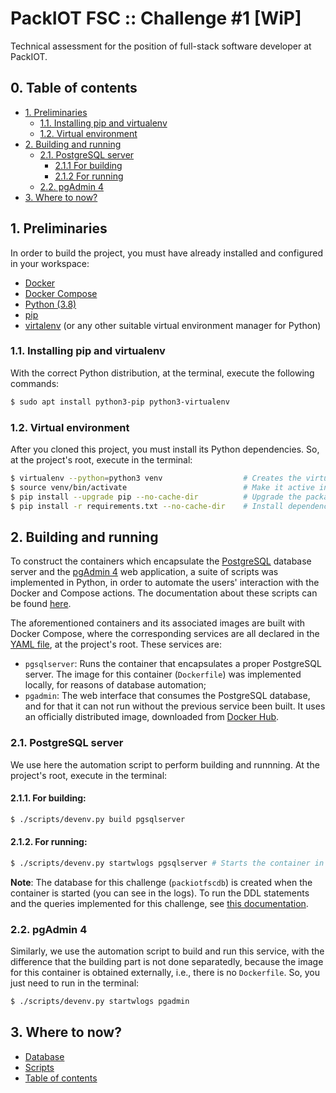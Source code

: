# PackIOT FSC :: Challenge #1 [WiP]

Technical assessment for the position of full-stack software developer at PackIOT.


<!-- TOC -->
## 0. Table of contents

- [1. Preliminaries](#1-preliminaries)
    - [1.1. Installing pip and virtualenv](#11-installing-pip-and-virtualenv)
    - [1.2. Virtual environment](#12-virtual-environment)
- [2. Building and running](#2-building-and-running)
    - [2.1. PostgreSQL server](#21-postgresql-server)
        - [2.1.1 For building](#211-for-building)
        - [2.1.2 For running](#212-for-running)
    - [2.2. pgAdmin 4](#22-pgadmin-4)
- [3. Where to now?](#3-where-to-now)
<!-- /TOC -->

## 1. Preliminaries

In order to build the project, you must have already installed and configured in your workspace:


* [Docker](https://docs.docker.com/engine/install/ubuntu/)
* [Docker Compose](https://docs.docker.com/compose/install/)
* [Python (3.8)](https://www.python.org/downloads/release/python-3810/)
* [pip](https://pip.pypa.io/en/stable/installation/)
* [virtalenv](https://virtualenv.pypa.io/en/latest/) (or any other suitable virtual environment manager for Python)

### 1.1. Installing pip and virtualenv

With the correct Python distribution, at the terminal, execute the following commands:
```bash
$ sudo apt install python3-pip python3-virtualenv
```
### 1.2. Virtual environment

After you cloned this project, you must install its Python dependencies. So, at the project's root, execute in the terminal:
```bash
$ virtualenv --python=python3 venv                  # Creates the virtual env
$ source venv/bin/activate                          # Make it active inside the project
$ pip install --upgrade pip --no-cache-dir          # Upgrade the package manager
$ pip install -r requirements.txt --no-cache-dir    # Install dependencies listed in the .txt file
```

## 2. Building and running

To construct the containers which encapsulate the [PostgreSQL](https://www.postgresql.org/) database server and the 
[pgAdmin 4](https://www.pgadmin.org/download/) web application, a suite of scripts was implemented in Python, in order
to automate the users' interaction with the Docker and Compose actions. The documentation about these scripts can be found [here](./scripts/README.md).

The aforementioned containers and its associated images are built with Docker Compose, where the corresponding services are all declared
in the [YAML file](./docker-compose.yaml), at the project's root. These services are:

* `pgsqlserver`: Runs the container that encapsulates a proper PostgreSQL server. The image for this container (`Dockerfile`) was implemented locally, for reasons of database automation;
* `pgadmin`: The web interface that consumes the PostgreSQL database, and for that it can not run without the previous service been built. It uses an officially distributed image, downloaded from [Docker Hub](https://hub.docker.com/r/dpage/pgadmin4/).

### 2.1. PostgreSQL server

We use here the automation script to perform building and runnning. At the project's root, execute in the terminal:
#### 2.1.1. For building: 
```bash
$ ./scripts/devenv.py build pgsqlserver 

```
#### 2.1.2. For running: 
```bash
$ ./scripts/devenv.py startwlogs pgsqlserver # Starts the container in detached mode and shows the logs
```

**Note**: The database for this challenge (`packiotfscdb`) is created when the container is started (you can see in the logs). To run the DDL statements and the queries implemented for this challenge, see [this documentation](./database/README.md).

### 2.2. pgAdmin 4

Similarly, we use the automation script to build and run this service, with the difference that the building part is not done separatedly, because the image for this container is obtained externally, i.e., there is no `Dockerfile`. So, you just need to run in the terminal:
```bash
$ ./scripts/devenv.py startwlogs pgadmin
```

## 3. Where to now?

* [Database](./database/README.md) 
* [Scripts](./scripts/README.md) 
* [Table of contents](#0-table-of-contents)
